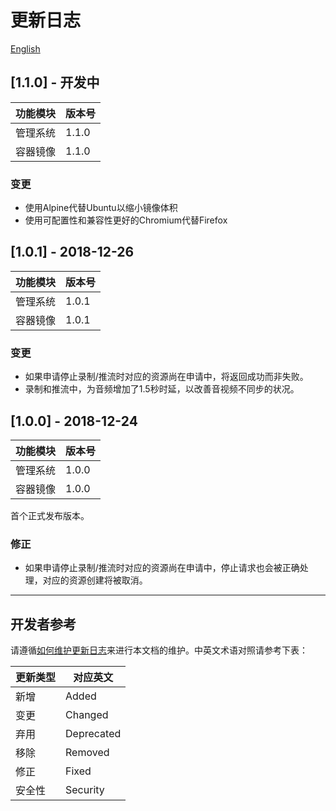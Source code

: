 # 更新日志

[English](/CHANGELOG.md)

## [1.1.0] - 开发中

| 功能模块 | 版本号 |
| -------- | ------ |
| 管理系统 | 1.1.0 |
| 容器镜像 | 1.1.0  |

### 变更

- 使用Alpine代替Ubuntu以缩小镜像体积
- 使用可配置性和兼容性更好的Chromium代替Firefox

## [1.0.1] - 2018-12-26

| 功能模块 | 版本号 |
| -------- | ------ |
| 管理系统 | 1.0.1  |
| 容器镜像 | 1.0.1  |

### 变更

- 如果申请停止录制/推流时对应的资源尚在申请中，将返回成功而非失败。
- 录制和推流中，为音频增加了1.5秒时延，以改善音视频不同步的状况。

## [1.0.0] - 2018-12-24

| 功能模块 | 版本号 |
| -------- | ------ |
| 管理系统 | 1.0.0  |
| 容器镜像 | 1.0.0  |

首个正式发布版本。

### 修正

- 如果申请停止录制/推流时对应的资源尚在申请中，停止请求也会被正确处理，对应的资源创建将被取消。

---

## 开发者参考

请遵循[如何维护更新日志](https://keepachangelog.com/zh-CN/1.0.0/)来进行本文档的维护。中英文术语对照请参考下表：

|更新类型|对应英文|
|-|-|
|新增|Added|
|变更|Changed|
|弃用|Deprecated|
|移除|Removed|
|修正|Fixed|
|安全性|Security|
